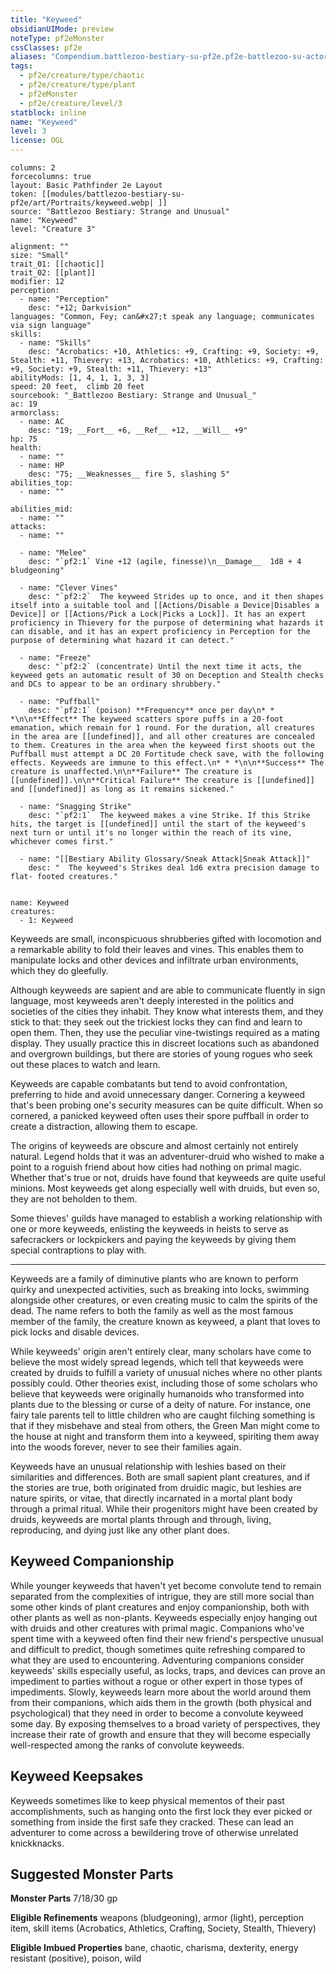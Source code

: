 ```yaml
---
title: "Keyweed"
obsidianUIMode: preview
noteType: pf2eMonster
cssClasses: pf2e
aliases: "Compendium.battlezoo-bestiary-su-pf2e.pf2e-battlezoo-su-actors.Actor.TJyqWmBFGcSNCZLB" 
tags:
  - pf2e/creature/type/chaotic
  - pf2e/creature/type/plant
  - pf2eMonster
  - pf2e/creature/level/3
statblock: inline
name: "Keyweed"
level: 3
license: OGL
---
```


```statblock
columns: 2
forcecolumns: true
layout: Basic Pathfinder 2e Layout
token: [[modules/battlezoo-bestiary-su-pf2e/art/Portraits/keyweed.webp| ]]
source: "Battlezoo Bestiary: Strange and Unusual"
name: "Keyweed"
level: "Creature 3"

alignment: ""
size: "Small"
trait_01: [[chaotic]]
trait_02: [[plant]]
modifier: 12
perception:
  - name: "Perception"
    desc: "+12; Darkvision"
languages: "Common, Fey; can&#x27;t speak any language; communicates via sign language"
skills:
  - name: "Skills"
    desc: "Acrobatics: +10, Athletics: +9, Crafting: +9, Society: +9, Stealth: +11, Thievery: +13, Acrobatics: +10, Athletics: +9, Crafting: +9, Society: +9, Stealth: +11, Thievery: +13"
abilityMods: [1, 4, 1, 1, 3, 3]
speed: 20 feet,  climb 20 feet
sourcebook: "_Battlezoo Bestiary: Strange and Unusual_"
ac: 19
armorclass:
  - name: AC
    desc: "19; __Fort__ +6, __Ref__ +12, __Will__ +9"
hp: 75
health:
  - name: ""
  - name: HP
    desc: "75; __Weaknesses__ fire 5, slashing 5"
abilities_top:
  - name: ""

abilities_mid:
  - name: ""
attacks:
  - name: ""

  - name: "Melee"
    desc: "`pf2:1` Vine +12 (agile, finesse)\n__Damage__  1d8 + 4 bludgeoning"

  - name: "Clever Vines"
    desc: "`pf2:2`  The keyweed Strides up to once, and it then shapes itself into a suitable tool and [[Actions/Disable a Device|Disables a Device]] or [[Actions/Pick a Lock|Picks a Lock]]. It has an expert proficiency in Thievery for the purpose of determining what hazards it can disable, and it has an expert proficiency in Perception for the purpose of determining what hazard it can detect."

  - name: "Freeze"
    desc: "`pf2:2` (concentrate) Until the next time it acts, the keyweed gets an automatic result of 30 on Deception and Stealth checks and DCs to appear to be an ordinary shrubbery."

  - name: "Puffball"
    desc: "`pf2:1` (poison) **Frequency** once per day\n* * *\n\n**Effect** The keyweed scatters spore puffs in a 20-foot emanation, which remain for 1 round. For the duration, all creatures in the area are [[undefined]], and all other creatures are concealed to them. Creatures in the area when the keyweed first shoots out the Puffball must attempt a DC 20 Fortitude check save, with the following effects. Keyweeds are immune to this effect.\n* * *\n\n**Success** The creature is unaffected.\n\n**Failure** The creature is [[undefined]].\n\n**Critical Failure** The creature is [[undefined]] and [[undefined]] as long as it remains sickened."

  - name: "Snagging Strike"
    desc: "`pf2:1`  The keyweed makes a vine Strike. If this Strike hits, the target is [[undefined]] until the start of the keyweed's next turn or until it's no longer within the reach of its vine, whichever comes first."

  - name: "[[Bestiary Ability Glossary/Sneak Attack|Sneak Attack]]"
    desc: "  The keyweed's Strikes deal 1d6 extra precision damage to flat- footed creatures."
 
```

```encounter-table
name: Keyweed
creatures:
  - 1: Keyweed
```



Keyweeds are small, inconspicuous shrubberies gifted with locomotion and a remarkable ability to fold their leaves and vines. This enables them to manipulate locks and other devices and infiltrate urban environments, which they do gleefully.

Although keyweeds are sapient and are able to communicate fluently in sign language, most keyweeds aren't deeply interested in the politics and societies of the cities they inhabit. They know what interests them, and they stick to that: they seek out the trickiest locks they can find and learn to open them. Then, they use the peculiar vine-twistings required as a mating display. They usually practice this in discreet locations such as abandoned and overgrown buildings, but there are stories of young rogues who seek out these places to watch and learn.

Keyweeds are capable combatants but tend to avoid confrontation, preferring to hide and avoid unnecessary danger. Cornering a keyweed that's been probing one's security measures can be quite difficult. When so cornered, a panicked keyweed often uses their spore puffball in order to create a distraction, allowing them to escape.

The origins of keyweeds are obscure and almost certainly not entirely natural. Legend holds that it was an adventurer-druid who wished to make a point to a roguish friend about how cities had nothing on primal magic. Whether that's true or not, druids have found that keyweeds are quite useful minions. Most keyweeds get along especially well with druids, but even so, they are not beholden to them.

Some thieves' guilds have managed to establish a working relationship with one or more keyweeds, enlisting the keyweeds in heists to serve as safecrackers or lockpickers and paying the keyweeds by giving them special contraptions to play with.

* * *

Keyweeds are a family of diminutive plants who are known to perform quirky and unexpected activities, such as breaking into locks, swimming alongside other creatures, or even creating music to calm the spirits of the dead. The name refers to both the family as well as the most famous member of the family, the creature known as keyweed, a plant that loves to pick locks and disable devices.

While keyweeds' origin aren't entirely clear, many scholars have come to believe the most widely spread legends, which tell that keyweeds were created by druids to fulfill a variety of unusual niches where no other plants possibly could. Other theories exist, including those of some scholars who believe that keyweeds were originally humanoids who transformed into plants due to the blessing or curse of a deity of nature. For instance, one fairy tale parents tell to little children who are caught filching something is that if they misbehave and steal from others, the Green Man might come to the house at night and transform them into a keyweed, spiriting them away into the woods forever, never to see their families again.

Keyweeds have an unusual relationship with leshies based on their similarities and differences. Both are small sapient plant creatures, and if the stories are true, both originated from druidic magic, but leshies are nature spirits, or vitae, that directly incarnated in a mortal plant body through a primal ritual. While their progenitors might have been created by druids, keyweeds are mortal plants through and through, living, reproducing, and dying just like any other plant does.

## Keyweed Companionship

While younger keyweeds that haven't yet become convolute tend to remain separated from the complexities of intrigue, they are still more social than some other kinds of plant creatures and enjoy companionship, both with other plants as well as non-plants. Keyweeds especially enjoy hanging out with druids and other creatures with primal magic. Companions who've spent time with a keyweed often find their new friend's perspective unusual and difficult to predict, though sometimes quite refreshing compared to what they are used to encountering. Adventuring companions consider keyweeds' skills especially useful, as locks, traps, and devices can prove an impediment to parties without a rogue or other expert in those types of impediments. Slowly, keyweeds learn more about the world around them from their companions, which aids them in the growth (both physical and psychological) that they need in order to become a convolute keyweed some day. By exposing themselves to a broad variety of perspectives, they increase their rate of growth and ensure that they will become especially well-respected among the ranks of convolute keyweeds.

## Keyweed Keepsakes

Keyweeds sometimes like to keep physical mementos of their past accomplishments, such as hanging onto the first lock they ever picked or something from inside the first safe they cracked. These can lead an adventurer to come across a bewildering trove of otherwise unrelated knickknacks.

## Suggested Monster Parts

**Monster Parts** 7/18/30 gp

**Eligible Refinements** weapons (bludgeoning), armor (light), perception item, skill items (Acrobatics, Athletics, Crafting, Society, Stealth, Thievery)

**Eligible Imbued Properties** bane, chaotic, charisma, dexterity, energy resistant (positive), poison, wild
